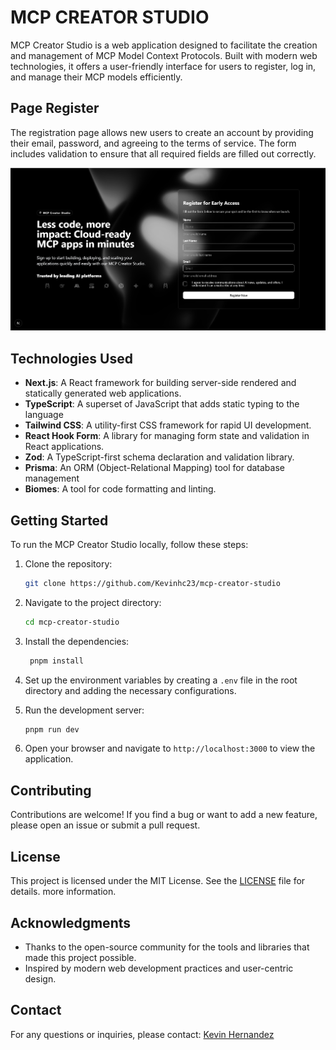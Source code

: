 # MCP CREATOR STUDIO

MCP Creator Studio is a web application designed to facilitate the creation and management of MCP Model Context Protocols. Built with modern web technologies, it offers a user-friendly interface for users to register, log in, and manage their MCP models efficiently.

## Page Register

The registration page allows new users to create an account by providing their email, password, and agreeing to the terms of service. The form includes validation to ensure that all required fields are filled out correctly.

![Register Page Screenshot](./public/register-page-screenshot.png)

## Technologies Used

- **Next.js**: A React framework for building server-side rendered and statically generated web applications.
- **TypeScript**: A superset of JavaScript that adds static typing to the language
- **Tailwind CSS**: A utility-first CSS framework for rapid UI development.
- **React Hook Form**: A library for managing form state and validation in React applications.
- **Zod**: A TypeScript-first schema declaration and validation library.
- **Prisma**: An ORM (Object-Relational Mapping) tool for database management
- **Biomes**: A tool for code formatting and linting.

## Getting Started

To run the MCP Creator Studio locally, follow these steps:

1. Clone the repository:

   ```bash
   git clone https://github.com/Kevinhc23/mcp-creator-studio
   ```

2. Navigate to the project directory:

   ```bash
   cd mcp-creator-studio
   ```

3. Install the dependencies:

   ```bash
    pnpm install
   ```

4. Set up the environment variables by creating a `.env` file in the root directory and adding the necessary configurations.
5. Run the development server:

   ```bash
   pnpm run dev
   ```

6. Open your browser and navigate to `http://localhost:3000` to view the application.

## Contributing

Contributions are welcome! If you find a bug or want to add a new feature, please open an issue or submit a pull request.

## License

This project is licensed under the MIT License. See the [LICENSE](./LICENSE) file for
details.
more information.

## Acknowledgments

- Thanks to the open-source community for the tools and libraries that made this project possible.
- Inspired by modern web development practices and user-centric design.

## Contact

For any questions or inquiries, please contact: [Kevin Hernandez](mailto:kevinhernandezcrespo97@gmail.com)
